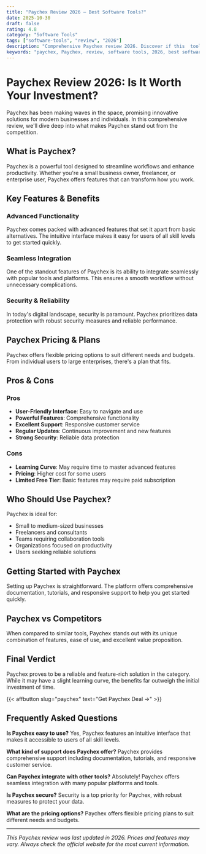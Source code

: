 ```yaml
---
title: "Paychex Review 2026 – Best Software Tools?"
date: 2025-10-30
draft: false
rating: 4.8
category: "Software Tools"
tags: ["software-tools", "review", "2026"]
description: "Comprehensive Paychex review 2026. Discover if this  tool is the best choice for your needs."
keywords: "paychex, Paychex, review, software tools, 2026, best software tools"
---
```


# Paychex Review 2026: Is It Worth Your Investment?

Paychex has been making waves in the  space, promising innovative solutions for modern businesses and individuals. In this comprehensive review, we'll dive deep into what makes Paychex stand out from the competition.

## What is Paychex?

Paychex is a powerful  tool designed to streamline workflows and enhance productivity. Whether you're a small business owner, freelancer, or enterprise user, Paychex offers features that can transform how you work.

## Key Features & Benefits

### Advanced Functionality
Paychex comes packed with advanced features that set it apart from basic alternatives. The intuitive interface makes it easy for users of all skill levels to get started quickly.

### Seamless Integration
One of the standout features of Paychex is its ability to integrate seamlessly with popular tools and platforms. This ensures a smooth workflow without unnecessary complications.

### Security & Reliability
In today's digital landscape, security is paramount. Paychex prioritizes data protection with robust security measures and reliable performance.

## Paychex Pricing & Plans

Paychex offers flexible pricing options to suit different needs and budgets. From individual users to large enterprises, there's a plan that fits.

## Pros & Cons

### Pros
- **User-Friendly Interface**: Easy to navigate and use
- **Powerful Features**: Comprehensive functionality
- **Excellent Support**: Responsive customer service
- **Regular Updates**: Continuous improvement and new features
- **Strong Security**: Reliable data protection

### Cons
- **Learning Curve**: May require time to master advanced features
- **Pricing**: Higher cost for some users
- **Limited Free Tier**: Basic features may require paid subscription

## Who Should Use Paychex?

Paychex is ideal for:
- Small to medium-sized businesses
- Freelancers and consultants
- Teams requiring collaboration tools
- Organizations focused on productivity
- Users seeking reliable  solutions

## Getting Started with Paychex

Setting up Paychex is straightforward. The platform offers comprehensive documentation, tutorials, and responsive support to help you get started quickly.

## Paychex vs Competitors

When compared to similar tools, Paychex stands out with its unique combination of features, ease of use, and excellent value proposition.

## Final Verdict

Paychex proves to be a reliable and feature-rich solution in the  category. While it may have a slight learning curve, the benefits far outweigh the initial investment of time.

{{< affbutton slug="paychex" text="Get Paychex Deal →" >}}

## Frequently Asked Questions

**Is Paychex easy to use?**
Yes, Paychex features an intuitive interface that makes it accessible to users of all skill levels.

**What kind of support does Paychex offer?**
Paychex provides comprehensive support including documentation, tutorials, and responsive customer service.

**Can Paychex integrate with other tools?**
Absolutely! Paychex offers seamless integration with many popular platforms and tools.

**Is Paychex secure?**
Security is a top priority for Paychex, with robust measures to protect your data.

**What are the pricing options?**
Paychex offers flexible pricing plans to suit different needs and budgets.

---

*This Paychex review was last updated in 2026. Prices and features may vary. Always check the official website for the most current information.*
